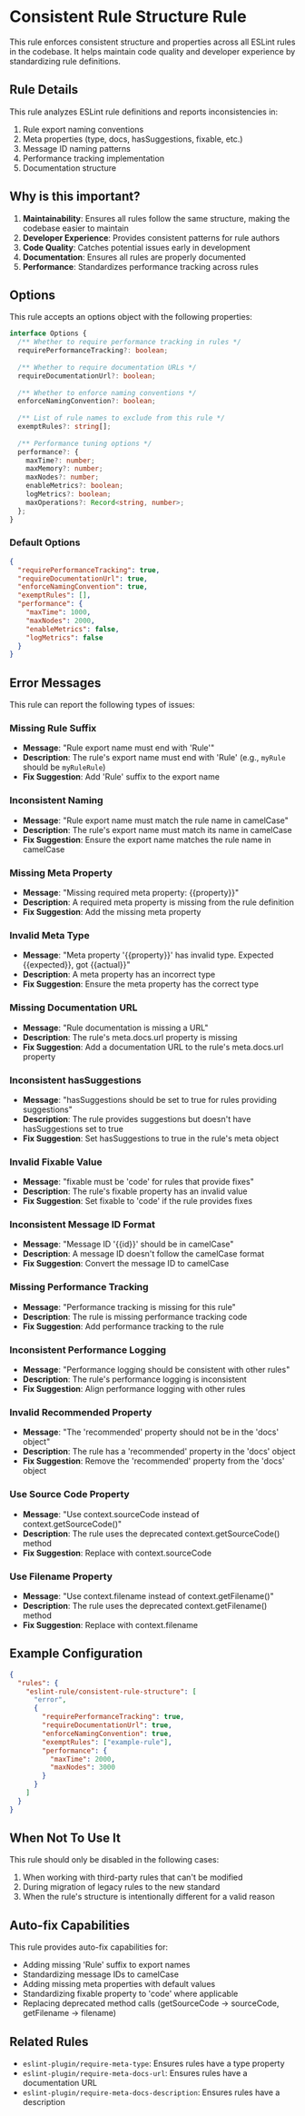 # Consistent Rule Structure Rule

This rule enforces consistent structure and properties across all ESLint rules in the codebase. It helps maintain code quality and developer experience by standardizing rule definitions.

## Rule Details

This rule analyzes ESLint rule definitions and reports inconsistencies in:

1. Rule export naming conventions
2. Meta properties (type, docs, hasSuggestions, fixable, etc.)
3. Message ID naming patterns
4. Performance tracking implementation
5. Documentation structure

## Why is this important?

1. **Maintainability**: Ensures all rules follow the same structure, making the codebase easier to maintain
2. **Developer Experience**: Provides consistent patterns for rule authors
3. **Code Quality**: Catches potential issues early in development
4. **Documentation**: Ensures all rules are properly documented
5. **Performance**: Standardizes performance tracking across rules

## Options

This rule accepts an options object with the following properties:

```typescript
interface Options {
  /** Whether to require performance tracking in rules */
  requirePerformanceTracking?: boolean;
  
  /** Whether to require documentation URLs */
  requireDocumentationUrl?: boolean;
  
  /** Whether to enforce naming conventions */
  enforceNamingConvention?: boolean;
  
  /** List of rule names to exclude from this rule */
  exemptRules?: string[];
  
  /** Performance tuning options */
  performance?: {
    maxTime?: number;
    maxMemory?: number;
    maxNodes?: number;
    enableMetrics?: boolean;
    logMetrics?: boolean;
    maxOperations?: Record<string, number>;
  };
}
```

### Default Options

```json
{
  "requirePerformanceTracking": true,
  "requireDocumentationUrl": true,
  "enforceNamingConvention": true,
  "exemptRules": [],
  "performance": {
    "maxTime": 1000,
    "maxNodes": 2000,
    "enableMetrics": false,
    "logMetrics": false
  }
}
```

## Error Messages

This rule can report the following types of issues:

### Missing Rule Suffix

- **Message**: "Rule export name must end with 'Rule'"
- **Description**: The rule's export name must end with 'Rule' (e.g., `myRule` should be `myRuleRule`)
- **Fix Suggestion**: Add 'Rule' suffix to the export name

### Inconsistent Naming

- **Message**: "Rule export name must match the rule name in camelCase"
- **Description**: The rule's export name must match its name in camelCase
- **Fix Suggestion**: Ensure the export name matches the rule name in camelCase

### Missing Meta Property

- **Message**: "Missing required meta property: {{property}}"
- **Description**: A required meta property is missing from the rule definition
- **Fix Suggestion**: Add the missing meta property

### Invalid Meta Type

- **Message**: "Meta property '{{property}}' has invalid type. Expected {{expected}}, got {{actual}}"
- **Description**: A meta property has an incorrect type
- **Fix Suggestion**: Ensure the meta property has the correct type

### Missing Documentation URL

- **Message**: "Rule documentation is missing a URL"
- **Description**: The rule's meta.docs.url property is missing
- **Fix Suggestion**: Add a documentation URL to the rule's meta.docs.url property

### Inconsistent hasSuggestions

- **Message**: "hasSuggestions should be set to true for rules providing suggestions"
- **Description**: The rule provides suggestions but doesn't have hasSuggestions set to true
- **Fix Suggestion**: Set hasSuggestions to true in the rule's meta object

### Invalid Fixable Value

- **Message**: "fixable must be 'code' for rules that provide fixes"
- **Description**: The rule's fixable property has an invalid value
- **Fix Suggestion**: Set fixable to 'code' if the rule provides fixes

### Inconsistent Message ID Format

- **Message**: "Message ID '{{id}}' should be in camelCase"
- **Description**: A message ID doesn't follow the camelCase format
- **Fix Suggestion**: Convert the message ID to camelCase

### Missing Performance Tracking

- **Message**: "Performance tracking is missing for this rule"
- **Description**: The rule is missing performance tracking code
- **Fix Suggestion**: Add performance tracking to the rule

### Inconsistent Performance Logging

- **Message**: "Performance logging should be consistent with other rules"
- **Description**: The rule's performance logging is inconsistent
- **Fix Suggestion**: Align performance logging with other rules

### Invalid Recommended Property

- **Message**: "The 'recommended' property should not be in the 'docs' object"
- **Description**: The rule has a 'recommended' property in the 'docs' object
- **Fix Suggestion**: Remove the 'recommended' property from the 'docs' object

### Use Source Code Property

- **Message**: "Use context.sourceCode instead of context.getSourceCode()"
- **Description**: The rule uses the deprecated context.getSourceCode() method
- **Fix Suggestion**: Replace with context.sourceCode

### Use Filename Property

- **Message**: "Use context.filename instead of context.getFilename()"
- **Description**: The rule uses the deprecated context.getFilename() method
- **Fix Suggestion**: Replace with context.filename

## Example Configuration

```json
{
  "rules": {
    "eslint-rule/consistent-rule-structure": [
      "error",
      {
        "requirePerformanceTracking": true,
        "requireDocumentationUrl": true,
        "enforceNamingConvention": true,
        "exemptRules": ["example-rule"],
        "performance": {
          "maxTime": 2000,
          "maxNodes": 3000
        }
      }
    ]
  }
}
```

## When Not To Use It

This rule should only be disabled in the following cases:

1. When working with third-party rules that can't be modified
2. During migration of legacy rules to the new standard
3. When the rule's structure is intentionally different for a valid reason

## Auto-fix Capabilities

This rule provides auto-fix capabilities for:

- Adding missing 'Rule' suffix to export names
- Standardizing message IDs to camelCase
- Adding missing meta properties with default values
- Standardizing fixable property to 'code' where applicable
- Replacing deprecated method calls (getSourceCode → sourceCode, getFilename → filename)

## Related Rules

- `eslint-plugin/require-meta-type`: Ensures rules have a type property
- `eslint-plugin/require-meta-docs-url`: Ensures rules have a documentation URL
- `eslint-plugin/require-meta-docs-description`: Ensures rules have a description
